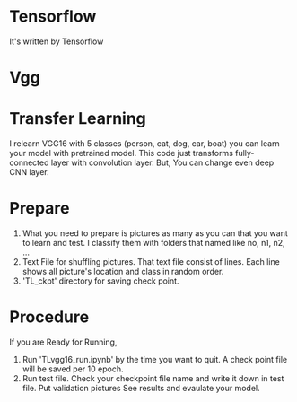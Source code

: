 
# Tensorflow
  It's written by Tensorflow
# Vgg
# Transfer Learning

  I relearn VGG16 with 5 classes (person, cat, dog, car, boat)
  you can learn your model with pretrained model.
  This code just transforms fully-connected layer with convolution layer.
  But, You can change even deep CNN layer.
  
# Prepare

  1. What you need to prepare is pictures as many as you can that you want to learn and test.
    I classify them with folders that named like no, n1, n2, ...
  2. Text File for shuffling pictures.
    That text file consist of lines.
    Each line shows all picture's location and class in random order.
  3. 'TL_ckpt' directory for saving check point.

# Procedure

  If you are Ready for Running,

1. Run 'TLvgg16_run.ipynb' by the time you want to quit.
  A check point file will be saved per 10 epoch.
2. Run test file.
  Check your checkpoint file name and write it down in test file.
  Put validation pictures
  See results and evaulate your model.
